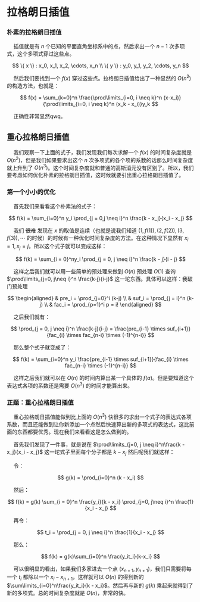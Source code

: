 # 拉格朗日插值

### 朴素的拉格朗日插值

&emsp; 插值就是有 $n$ 个已知的平面直角坐标系中的点，然后求出一个 $n-1$ 次多项式，这个多项式穿过这些点。

$$ \{ x \} : x_0, x_1, x_2, \cdots,  x_n \\ \{ y \} : y_0, y_1, y_2, \cdots,  y_n $$

&emsp; 然后我们要找到一个 $f(x)$ 穿过这些点。拉格朗日插值给出了一种显然的 $O(n^2)$ 的构造方法，也就是：

$$ f(x) = \sum_{k=0}^n \frac{\prod\limits_{i=0, i \neq k}^n (x-x_i)}{\prod\limits_{i=0, i \neq k}^n (x_k - x_i)}y_k $$

&emsp; 正确性非常显然qwq。

## 重心拉格朗日插值

&emsp; 我们观察一下上面的式子，我们发现我们每次求解一个 $f(x)$ 的时间复杂度就是 $O(n^2)$，但是我们如果要求出这个 $n$ 次多项式的各个项的系数的话那么时间复杂度就上升到了 $O(n^3)$。这个时间复杂度就和普通的高斯消元没有区别了。所以，我们要考虑如何优化朴素的拉格朗日插值，这时候就要引出重心拉格朗日插值了。

### 第一个小小的优化

&emsp; 首先我们来看看这个朴素法的式子：

$$ f(k) = \sum_{i=0}^n y_i \prod_{j = 0,j \neq i}^n \frac{k - x_j}{x_i - x_j} $$

&emsp; 我们 ~~很难~~ 发现在 $x$ 的取值是连续（也就是说我们知道 $(1, f(1)), (2, f(2)), (3, f(3)), \cdots$ 的时候）的时候有一种优化时间复杂度的方法。在这种情况下显然有 $x_i = 1, x_j = j$。所以这个式子就可以变成这样：

$$ f(k) = \sum_{i = 0}^ny_i \prod_{j = 0, j \neq i}^n \frac{k - j}{i - j} $$

&emsp; 这样之后我们就可以用一些简单的预处理来做到 $O(n)$ 预处理 $O(1)$ 查询 $\prod\limits_{j=0, j\neq i}^n \frac{k-j}{i-j}$ 这一坨东西。具体可以这样：我破门预处理

$$
\begin{aligned}
& pre_i = \prod_{j=0}^i (k-j) \\
& suf_i = \prod_{j = i}^n (k-j) \\
& fac_i = \prod_{p=1}^i p = i!
\end{aligned}
$$

&emsp; 之后我们就有：

$$ \prod_{j = 0, j \neq i}^n \frac{k-j}{i-j} = \frac{pre_{i-1} \times suf_{i+1}}{fac_{i} \times fac_{n-i} \times (-1)^{n-i}} $$

&emsp; 那么整个式子就变成了：

$$ f(k)  = \sum_{i=0}^n y_i \frac{pre_{i-1} \times suf_{i+1}}{fac_{i} \times fac_{n-i} \times (-1)^{n-i}} $$

&emsp; 这样之后我们就可以在 $O(n)$ 的时间内算出某一个具体的 $f(a)$。但是要知道这个表达式各项的系数还是需要 $O(n^3)$ 的时间才能算出来。

### 正题：重心拉格朗日插值

&emsp; 重心拉格朗日插值能做到比上面的 $O(n^3)$ 快很多的求出一个式子的表达式各项系数，而且还能做到让你新添加一个点然后快速算出新的多项式的表达式，这比前面的东西都要优秀。现在我们来看看这是怎么做到的。

&emsp; 首先我们发现了一件事，就是说在 $\prod\limits_{j=0, j \neq i}^n\frac{k - x_j}{x_i - x_j}$ 这一坨式子里面每个分子都是 $k - x_j$ 然后呢我们就这样：

&emsp; 令：

$$ g(k) = \prod_{i=0}^n (k - x_i) $$

&emsp; 然后：

$$ f(k) = g(k) \sum_{i = 0}^n \frac{y_i}{k - x_i} \prod_{j=0, j\neq i}^n \frac{1}{x_i - x_j} $$

&emsp; 再令：

$$ t_i = \prod_{j = 0, j \neq i}^n \frac{1}{x_i - x_j} $$

&emsp; 那么：

$$ f(k) = g(k)\sum_{i=0}^n \frac{y_it_i}{k-x_i} $$

&emsp; 可以很明显的看出，如果我们多家进去一个点 $(x_{n+1}, y_{n+1})$，我们只需要将每一个 $t_i$ 都除以一个 $x_i - x_{n+1}$，这样就可以 $O(n)$ 的得到新的 $\sum\limits_{i=0}^n\frac{y_it_i}{k - x_i}$。然后再与新的 $g(k)$ 乘起来就得到了新的多项式。总的时间复杂度就是 $O(n)$，非常的快。